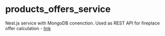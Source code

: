 # products_offers_service

Nest.js service with MongoDB conenction. Used as REST API for fireplace offer calculation - [link](https://mateuszlempik.github.io/FireplaceOfferCalculation/)